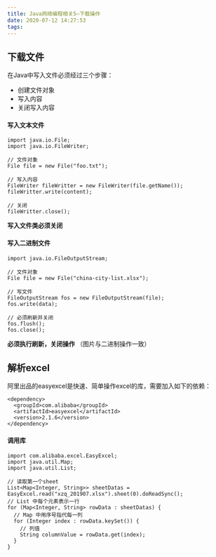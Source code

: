 ```yaml
---
title: Java网络编程相关5—下载操作
date: 2020-07-12 14:27:53
tags:
---
```

## 下载文件
在Java中写入文件必须经过三个步骤：
* 创建文件对象
* 写入内容
* 关闭写入内容

#### 写入文本文件
```
import java.io.File;
import java.io.FileWriter;

// 文件对象
File file = new File("foo.txt");

// 写入内容
FileWriter fileWritter = new FileWriter(file.getName());
fileWritter.write(content);

// 关闭
fileWritter.close();
```
**写入文件类必须关闭**

#### 写入二进制文件
```import java.io.File;
import java.io.FileOutputStream;

// 文件对象
File file = new File("china-city-list.xlsx");

// 写文件
FileOutputStream fos = new FileOutputStream(file);
fos.write(data);

// 必须刷新并关闭
fos.flush();
fos.close();
```
**必须执行刷新，关闭操作**
（图片与二进制操作一致）

## 解析excel
阿里出品的easyexcel是快速、简单操作excel的库，需要加入如下的依赖：
```
<dependency>
  <groupId>com.alibaba</groupId>
  <artifactId>easyexcel</artifactId>
  <version>2.1.6</version>
</dependency>
```
#### 调用库
```
import com.alibaba.excel.EasyExcel;
import java.util.Map;
import java.util.List;

// 读取第一个sheet
List<Map<Integer, String>> sheetDatas = EasyExcel.read("xzq_201907.xlsx").sheet(0).doReadSync();
// List 中每个元素表示一行
for (Map<Integer, String> rowData : sheetDatas) {
  // Map 中用序号指代每一列
  for (Integer index : rowData.keySet()) {
    // 列值
    String columnValue = rowData.get(index);
  }
}
```
 